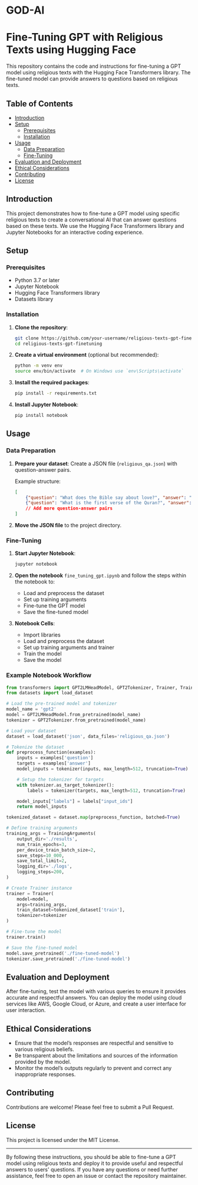 # GOD-AI
# Fine-Tuning GPT with Religious Texts using Hugging Face

This repository contains the code and instructions for fine-tuning a GPT model using religious texts with the Hugging Face Transformers library. The fine-tuned model can provide answers to questions based on religious texts.

## Table of Contents
- [Introduction](#introduction)
- [Setup](#setup)
  - [Prerequisites](#prerequisites)
  - [Installation](#installation)
- [Usage](#usage)
  - [Data Preparation](#data-preparation)
  - [Fine-Tuning](#fine-tuning)
- [Evaluation and Deployment](#evaluation-and-deployment)
- [Ethical Considerations](#ethical-considerations)
- [Contributing](#contributing)
- [License](#license)

## Introduction

This project demonstrates how to fine-tune a GPT model using specific religious texts to create a conversational AI that can answer questions based on these texts. We use the Hugging Face Transformers library and Jupyter Notebooks for an interactive coding experience.

## Setup

### Prerequisites

- Python 3.7 or later
- Jupyter Notebook
- Hugging Face Transformers library
- Datasets library

### Installation

1. **Clone the repository**:
    ```bash
    git clone https://github.com/your-username/religious-texts-gpt-finetuning.git
    cd religious-texts-gpt-finetuning
    ```

2. **Create a virtual environment** (optional but recommended):
    ```bash
    python -m venv env
    source env/bin/activate  # On Windows use `env\Scripts\activate`
    ```

3. **Install the required packages**:
    ```bash
    pip install -r requirements.txt
    ```

4. **Install Jupyter Notebook**:
    ```bash
    pip install notebook
    ```

## Usage

### Data Preparation

1. **Prepare your dataset**: Create a JSON file (`religious_qa.json`) with question-answer pairs.

    Example structure:
    ```json
    [
        {"question": "What does the Bible say about love?", "answer": "1 Corinthians 13:4-5: 'Love is patient, love is kind..."},
        {"question": "What is the first verse of the Quran?", "answer": "In the name of Allah, the Most Gracious, the Most Merciful..."}
        // Add more question-answer pairs
    ]
    ```

2. **Move the JSON file** to the project directory.

### Fine-Tuning

1. **Start Jupyter Notebook**:
    ```bash
    jupyter notebook
    ```

2. **Open the notebook** `fine_tuning_gpt.ipynb` and follow the steps within the notebook to:

    - Load and preprocess the dataset
    - Set up training arguments
    - Fine-tune the GPT model
    - Save the fine-tuned model

3. **Notebook Cells**:
    - Import libraries
    - Load and preprocess the dataset
    - Set up training arguments and trainer
    - Train the model
    - Save the model

### Example Notebook Workflow

```python
from transformers import GPT2LMHeadModel, GPT2Tokenizer, Trainer, TrainingArguments
from datasets import load_dataset

# Load the pre-trained model and tokenizer
model_name = 'gpt2'
model = GPT2LMHeadModel.from_pretrained(model_name)
tokenizer = GPT2Tokenizer.from_pretrained(model_name)

# Load your dataset
dataset = load_dataset('json', data_files='religious_qa.json')

# Tokenize the dataset
def preprocess_function(examples):
    inputs = examples['question']
    targets = examples['answer']
    model_inputs = tokenizer(inputs, max_length=512, truncation=True)

    # Setup the tokenizer for targets
    with tokenizer.as_target_tokenizer():
        labels = tokenizer(targets, max_length=512, truncation=True)

    model_inputs["labels"] = labels["input_ids"]
    return model_inputs

tokenized_dataset = dataset.map(preprocess_function, batched=True)

# Define training arguments
training_args = TrainingArguments(
    output_dir='./results',
    num_train_epochs=3,
    per_device_train_batch_size=2,
    save_steps=10_000,
    save_total_limit=2,
    logging_dir='./logs',
    logging_steps=200,
)

# Create Trainer instance
trainer = Trainer(
    model=model,
    args=training_args,
    train_dataset=tokenized_dataset['train'],
    tokenizer=tokenizer
)

# Fine-tune the model
trainer.train()

# Save the fine-tuned model
model.save_pretrained('./fine-tuned-model')
tokenizer.save_pretrained('./fine-tuned-model')
```

## Evaluation and Deployment

After fine-tuning, test the model with various queries to ensure it provides accurate and respectful answers. You can deploy the model using cloud services like AWS, Google Cloud, or Azure, and create a user interface for user interaction.

## Ethical Considerations

- Ensure that the model’s responses are respectful and sensitive to various religious beliefs.
- Be transparent about the limitations and sources of the information provided by the model.
- Monitor the model’s outputs regularly to prevent and correct any inappropriate responses.

## Contributing

Contributions are welcome! Please feel free to submit a Pull Request.

## License

This project is licensed under the MIT License.

---

By following these instructions, you should be able to fine-tune a GPT model using religious texts and deploy it to provide useful and respectful answers to users' questions. If you have any questions or need further assistance, feel free to open an issue or contact the repository maintainer.